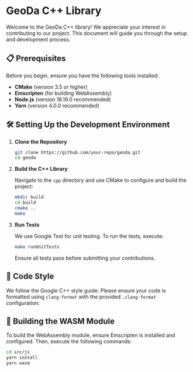 # GeoDa C++ Library

Welcome to the GeoDa C++ library! We appreciate your interest in contributing to our project. This document will guide you through the setup and development process.

## 📋 Prerequisites

Before you begin, ensure you have the following tools installed:

- **CMake** (version 3.5 or higher)
- **Emscripten** (for building WebAssembly)
- **Node.js** (version 18.19.0 recommended)
- **Yarn** (version 4.0.0 recommended)

## 🛠️ Setting Up the Development Environment

1. **Clone the Repository**

   ```bash
   git clone https://github.com/your-repo/geoda.git
   cd geoda
   ```

2. **Build the C++ Library**

   Navigate to the `cpp` directory and use CMake to configure and build the project:

   ```bash
   mkdir build
   cd build
   cmake ..
   make
   ```

3. **Run Tests**

   We use Google Test for unit testing. To run the tests, execute:

   ```bash
   make runUnitTests
   ```

   Ensure all tests pass before submitting your contributions.

## 📜 Code Style

We follow the Google C++ style guide. Please ensure your code is formatted using `clang-format` with the provided `.clang-format` configuration:

## 🚀 Building the WASM Module

To build the WebAssembly module, ensure Emscripten is installed and configured. Then, execute the following commands:

```bash
cd src/js
yarn install
yarn wasm
```
